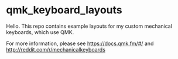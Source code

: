 # qmk_keyboard_layouts

Hello. This repo contains example layouts for my custom mechanical keyboards, which use QMK. 

For more information, please see <https://docs.qmk.fm/#/> and <http://reddit.com/r/mechanicalkeyboards>